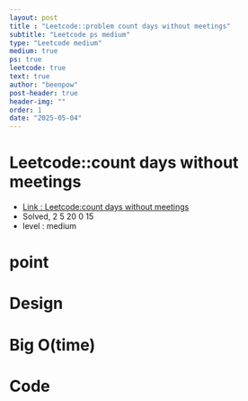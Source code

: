 ```yaml
---
layout: post
title : "Leetcode::problem count days without meetings"
subtitle: "Leetcode ps medium"
type: "Leetcode medium"
medium: true
ps: true
leetcode: true
text: true
author: "beenpow"
post-header: true
header-img: ""
order: 1
date: "2025-05-04"
---
```


# Leetcode::count days without meetings
- [Link : Leetcode:count days without meetings]()
- Solved, 2 5 20 0 15
- level : medium
# point

# Design


# Big O(time)

# Code

```cpp

```